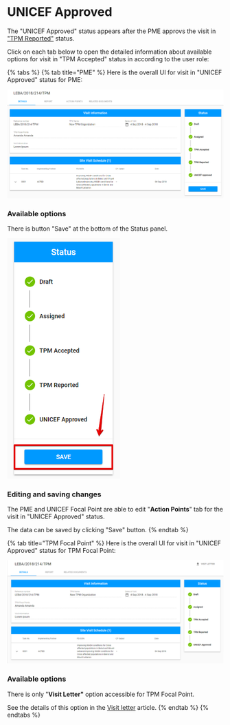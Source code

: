 # UNICEF Approved

The "UNICEF Approved" status appears after the PME approvs the visit in ["TPM Reported"](tpm-reported.md) status.

Click on each tab below to open the detailed information about available options for visit in "TPM Accepted" status in according to the user role: 

{% tabs %}
{% tab title="PME" %}
Here is the overall UI for visit in "UNICEF Approved" status for PME:

![Visit for &quot;UNICEF Approved&quot; status: overall UI for PME](../../../.gitbook/assets/11.png)

### Available options

There is  button "Save" at the bottom of the Status panel. 

![Save button](../../../.gitbook/assets/14.png)

### Editing and saving changes

The PME and UNICEF Focal Point are able to edit "**Action Points**" tab for the visit in "UNICEF Approved" status.

The data can be saved by clicking "Save" button. 
{% endtab %}

{% tab title="TPM Focal Point" %}
Here is the overall UI for visit in "UNICEF Approved" status for TPM Focal Point:  


![Visit in &quot;UNICEF Approved&quot; status: overall UI for TPM Focal Point](../../../.gitbook/assets/13.png)

### Available options

There is only "**Visit Letter"** option accessible for TPM Focal Point.

See the details of this option in the [Visit letter](../visit-details-scree-overall-interface/visit-letter.md) article. 
{% endtab %}
{% endtabs %}

